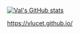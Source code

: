 [![Val's GitHub stats](https://github-readme-stats.vercel.app/api?username=vlucet&hide_rank=true&show_icons=true&title_color=fff&icon_color=79ff97&text_color=9f9f9f&bg_color=151515)](https://vlucet.github.io/)

https://vlucet.github.io/
